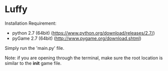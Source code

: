# Luffy

Installation Requirement: 

- python 2.7 (64bit) (https://www.python.org/download/releases/2.7/)
- pyGame 2.7 (64bit) (http://www.pygame.org/download.shtml)
              
Simply run the 'main.py' file.

Note: if you are opening through the terminal, make sure the root location is similar to the __init__ game file.
